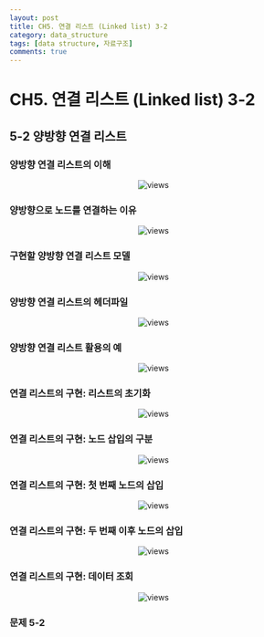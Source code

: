 ```yaml
---
layout: post
title: CH5. 연결 리스트 (Linked list) 3-2
category: data_structure
tags: [data structure, 자료구조]
comments: true
---
```


# CH5. 연결 리스트 (Linked list) 3-2

## 5-2 양방향 연결 리스트

### 양방향 연결 리스트의 이해

<center>
<figure>
<img src="/assets/post_img/data_structure/2019-03-22-data_structure/fig1.jpg" alt="views">
<figcaption> </figcaption>
</figure>
</center>

### 양방향으로 노드를 연결하는 이유

<center>
<figure>
<img src="/assets/post_img/data_structure/2019-03-22-data_structure/fig2.jpg" alt="views">
<figcaption> </figcaption>
</figure>
</center>

### 구현할 양방향 연결 리스트 모델

<center>
<figure>
<img src="/assets/post_img/data_structure/2019-03-22-data_structure/fig3.jpg" alt="views">
<figcaption> </figcaption>
</figure>
</center>

### 양방향 연결 리스트의 헤더파일

<center>
<figure>
<img src="/assets/post_img/data_structure/2019-03-22-data_structure/fig4.jpg" alt="views">
<figcaption> </figcaption>
</figure>
</center>

### 양방향 연결 리스트 활용의 예

<center>
<figure>
<img src="/assets/post_img/data_structure/2019-03-22-data_structure/fig5.jpg" alt="views">
<figcaption> </figcaption>
</figure>
</center>

### 연결 리스트의 구현: 리스트의 초기화

<center>
<figure>
<img src="/assets/post_img/data_structure/2019-03-22-data_structure/fig6.jpg" alt="views">
<figcaption> </figcaption>
</figure>
</center>

### 연결 리스트의 구현: 노드 삽입의 구분

<center>
<figure>
<img src="/assets/post_img/data_structure/2019-03-22-data_structure/fig7.jpg" alt="views">
<figcaption> </figcaption>
</figure>
</center>

### 연결 리스트의 구현: 첫 번째 노드의 삽입

<center>
<figure>
<img src="/assets/post_img/data_structure/2019-03-22-data_structure/fig8.jpg" alt="views">
<figcaption> </figcaption>
</figure>
</center>

### 연결 리스트의 구현: 두 번째 이후 노드의 삽입

<center>
<figure>
<img src="/assets/post_img/data_structure/2019-03-22-data_structure/fig9.jpg" alt="views">
<figcaption> </figcaption>
</figure>
</center>

### 연결 리스트의 구현: 데이터 조회

<center>
<figure>
<img src="/assets/post_img/data_structure/2019-03-22-data_structure/fig10.jpg" alt="views">
<figcaption> </figcaption>
</figure>
</center>

### 문제 5-2



